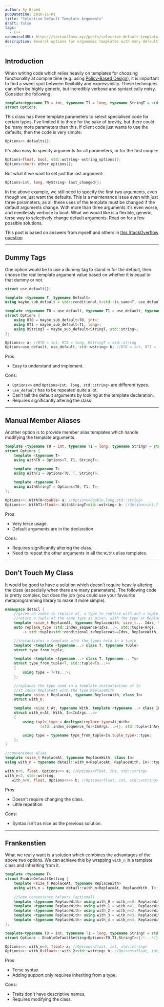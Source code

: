 ```yaml
---
author: Sy Brand
pubDatetime: 2016-11-01
title: "Selective Default Template Arguments"
draft: false
tags:
  - C++
canonicalURL: https://tartanllama.xyz/posts/selective-default-template-args
description: Several options for ergonomic templates with many default arguments
---
```


## Introduction

When writing code which relies heavily on templates for choosing functionality at compile time (e.g. using [Policy-Based Design](https://en.wikipedia.org/wiki/Policy-based_design)), it is important to find a sweet spot between flexibility and expressibility. These techniques can often be highly generic, but incredibly verbose and syntactically noisy. Consider the following:

```cpp
template<typename T0 = int, typename T1 = long, typename StringT = std::string>
struct Options;
```

This class has three template parameters to select specialised code for certain types. I've limited it to three for the sake of brevity, but there could be many more parameters than this. If client code just wants to use the defaults, then the code is very simple:

```cpp
Options<> defaults{};
```

It's also easy to specify arguments for all parameters, or for the first couple:

```cpp
Options<float, bool, std::wstring> wstring_options{};
Options<short> other_options{};
```

But what if we want to set just the last argument:

```cpp
Options<int, long, MyString> last_changed{};
```

In the above example, we still need to specify the first two arguments, even though we just want the defaults. This is a maintenance issue even with just three parameters, as all these uses of the template must be changed if the default arguments change. With more than three arguments it's even worse, and needlessly verbose to boot. What we would like is a flexible, generic, terse way to selectively change default arguments. Read on for a few possible solutions.

This post is based on answers from myself and others in [this StackOverflow question](http://stackoverflow.com/questions/29694299/explicitly-use-defaults-for-some-parameters-in-class-template-instantiation/29694738#29694738).

-----------------------------------

## Dummy Tags

One option would be to use a dummy tag to stand in for the default, then choose the real template argument value based on whether it is equal to that dummy or not.

```cpp
struct use_default{};

template <typename T, typename Default>
using maybe_sub_default = std::conditional_t<std::is_same<T, use_default>::value, Default, T>; 

template <typename T0 = use_default, typename T1 = use_default, typename StringT = use_default>
struct Options {
    using RT0 = maybe_sub_default<T0, int>;
    using RT1 = maybe_sub_default<T1, long>;
    using RStringT = maybe_sub_default<StringT, std::string>;
};

Options<> a; //RT0 = int, RT1 = long, RStringT = std::string
Options<use_default, use_default, std::wstring> b; //RT0 = int, RT1 = long, RStringT = std::wstring
```

Pros:
- Easy to understand and implement.

Cons:
- `Options<>` and `Options<int, long, std::string>` are different types.
- `use_default` has to be repeated quite a lot.
- Can't tell the default arguments by looking at the template declaration.
- Requires significantly altering the class

-----------------------------------

## Manual Member Aliases

Another option is to provide member alias templates which handle modifying the template arguments.

```cpp
template <typename T0 = int, typename T1 = long, typename StringT = std::string>
struct Options {
    template <typename T> 
    using WithT0 = Options<T, T1, StringT>;

    template <typename T>
    using WithT1 = Options<T0, T, StringT>;

    template <typename T>
    using WithStringT = Options<T0, T1, T>;
};

Options<>::WithT0<double> a; //Options<double,long,std::string>
Options<>::WithT1<float>::WithStringT<std::wstring> b; //Options<int,float,std::wstring>
```

Pros:
- Very terse usage.
- Default arguments are in the declaration.

Cons:
- Requires significantly altering the class.
- Need to repeat the other arguments in all the `WithX` alias templates.

---------------------------------

## Don't Touch My Class

It would be good to have a solution which doesn't require heavily altering the class (especially when there are many parameters). The following code is pretty complex, but does the job (you could use your favourite metaprogramming library to make it more simple).


```cpp
namespace detail {
    //given an index to replace at, a type to replace with and a tuple to replace in
    //return a tuple of the same type as given, with the type at ReplaceAt set to ReplaceWith
    template <size_t ReplaceAt, typename ReplaceWith, size_t... Idxs, typename... Args>
    auto replace_type (std::index_sequence<Idxs...>, std::tuple<Args...>)
        -> std::tuple<std::conditional_t<ReplaceAt==Idxs, ReplaceWith, Args>...>;

    //instantiates a template with the types held in a tuple
    template <template <typename...> class T, typename Tuple>
    struct type_from_tuple;

    template <template <typename...> class T, typename... Ts>
    struct type_from_tuple<T, std::tuple<Ts...>>
    {
        using type = T<Ts...>;
    };

    //replaces the type used in a template instantiation of In 
    //at index ReplateAt with the type ReplaceWith
    template <size_t ReplaceAt, typename ReplaceWith, class In>
    struct with_n;

    template <size_t At, typename With, template <typename...> class In, typename... InArgs>
    struct with_n<At, With, In<InArgs...>>
    {
        using tuple_type = decltype(replace_type<At,With>
                (std::index_sequence_for<InArgs...>{}, std::tuple<InArgs...>{}));

        using type = typename type_from_tuple<In,tuple_type>::type;
    };
}

//convenience alias
template <size_t ReplaceAt, typename ReplaceWith, class In>
using with_n = typename detail::with_n<ReplaceAt, ReplaceWith, In>::type;

with_n<0, float, Options<>> a; //Options<float, int, std::string>
with_n<2, std::wstring, 
   with_n<0, float, Options<>>> b; //Options<float, int, std::wstring>
```

Pros:
- Doesn't require changing the class.
- Little repetition

Cons:
- Syntax isn't as nice as the previous solution.

--------------------------------

## Frankenstien

What we really want is a solution which combines the advantages of the above two options. We can achieve this by wrapping `with_n` in a template class and inheriting from it.


```cpp
template <typename T>
struct EnableDefaultSetting {
    template <size_t ReplaceAt, typename ReplaceWith>
    using with_n = typename detail::with_n<ReplaceAt, ReplaceWith, T>::type;
     
    //Some convenience helpers (optional)
    template <typename ReplaceWith> using with_0 = with_n<0, ReplaceWith>;
    template <typename ReplaceWith> using with_1 = with_n<1, ReplaceWith>;
    template <typename ReplaceWith> using with_2 = with_n<2, ReplaceWith>;
    template <typename ReplaceWith> using with_3 = with_n<3, ReplaceWith>;
    template <typename ReplaceWith> using with_4 = with_n<4, ReplaceWith>;
};

template<typename T0 = int, typename T1 = long, typename StringT = std::string>
struct Options : EnableDefaultSetting<Options<T0,T1,StringT>>{/*...*/};

Options<>::with_n<0, float> a; //Options<float, int, std::string>
Options<>::with_0<float>::with_2<std::wstring> b; //Options<float, int, std::wstring>
```

Pros:
- Terse syntax.
- Adding support only requires inheriting from a type.

Cons:
- Traits don't have descriptive names.
- Requires modifying the class.